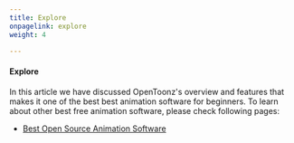 ```yaml
---
title: Explore
onpagelink: explore
weight: 4

---
```


#### **Explore**

In this article we have discussed OpenToonz's overview and features that makes it one of the best best animation software for beginners. To learn about other best free animation software, please check following pages:

- [Best Open Source Animation Software](/animation-software)
 